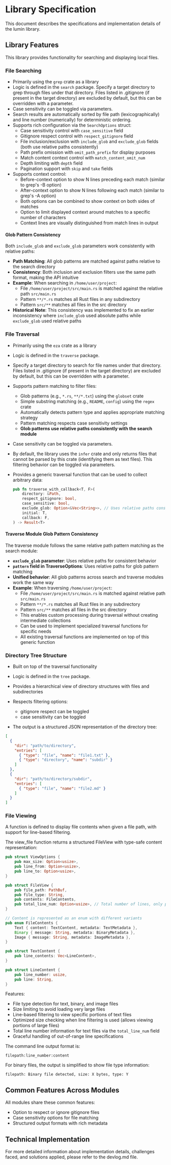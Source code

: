 # Library Specification

This document describes the specifications and implementation details of the lumin library.

## Library Features

This library provides functionality for searching and displaying local files.

### File Searching

- Primarily using the `grep` crate as a library
- Logic is defined in the `search` package.
  Specify a target directory to grep through files under that directory.
  Files listed in .gitignore (if present in the target directory) are excluded by default, but this can be overridden with a parameter.
- Case sensitivity can be toggled via parameters.
- Search results are automatically sorted by file path (lexicographically) and line number (numerically) for deterministic ordering.
- Supports rich configuration via the `SearchOptions` struct:
  - Case sensitivity control with `case_sensitive` field
  - Gitignore respect control with `respect_gitignore` field
  - File inclusion/exclusion with `include_glob` and `exclude_glob` fields (both use relative paths consistently)
  - Path prefix omission with `omit_path_prefix` for display purposes
  - Match content context control with `match_content_omit_num`
  - Depth limiting with `depth` field
  - Pagination support with `skip` and `take` fields
- Supports context control:
  - Before-context option to show N lines preceding each match (similar to grep's -B option)
  - After-context option to show N lines following each match (similar to grep's -A option)
  - Both options can be combined to show context on both sides of matches
  - Option to limit displayed context around matches to a specific number of characters
  - Context lines are visually distinguished from match lines in output

#### Glob Pattern Consistency

Both `include_glob` and `exclude_glob` parameters work consistently with relative paths:

- **Path Matching**: All glob patterns are matched against paths relative to the search directory
- **Consistency**: Both inclusion and exclusion filters use the same path format, making the API intuitive
- **Example**: When searching in `/home/user/project`:
  - File `/home/user/project/src/main.rs` is matched against the relative path `src/main.rs`
  - Pattern `**/*.rs` matches all Rust files in any subdirectory
  - Pattern `src/**` matches all files in the src directory
- **Historical Note**: This consistency was implemented to fix an earlier inconsistency where `include_glob` used absolute paths while `exclude_glob` used relative paths

### File Traversal

- Primarily using the `eza` crate as a library
- Logic is defined in the `traverse` package.

- Specify a target directory to search for file names under that directory.
  Files listed in .gitignore (if present in the target directory) are excluded by default, but this can be overridden with a parameter.

- Supports pattern matching to filter files:
  - Glob patterns (e.g., `*.rs`, `**/*.txt`) using the `globset` crate
  - Simple substring matching (e.g., `README`, `config`) using the `regex` crate
  - Automatically detects pattern type and applies appropriate matching strategy
  - Pattern matching respects case sensitivity settings
  - **Glob patterns use relative paths consistently with the search module**

- Case sensitivity can be toggled via parameters.

- By default, the library uses the `infer` crate and only returns files that cannot be parsed by this crate (identifying them as text files). This filtering behavior can be toggled via parameters.

- Provides a generic traversal function that can be used to collect arbitrary data:
  ```rust
  pub fn traverse_with_callback<T, F>(
      directory: &Path,
      respect_gitignore: bool,
      case_sensitive: bool,
      exclude_glob: Option<&Vec<String>>, // Uses relative paths consistently
      initial: T,
      callback: F,
  ) -> Result<T>
  ```

#### Traverse Module Glob Pattern Consistency

The traverse module follows the same relative path pattern matching as the search module:

- **`exclude_glob` parameter**: Uses relative paths for consistent behavior
- **`pattern` field in TraverseOptions**: Uses relative paths for glob pattern matching
- **Unified behavior**: All glob patterns across search and traverse modules work the same way
- **Example**: When traversing `/home/user/project`:
  - File `/home/user/project/src/main.rs` is matched against relative path `src/main.rs`
  - Pattern `**/*.rs` matches all Rust files in any subdirectory
  - Pattern `src/**` matches all files in the src directory
  - This enables custom processing during traversal without creating intermediate collections
  - Can be used to implement specialized traversal functions for specific needs
  - All existing traversal functions are implemented on top of this generic function

### Directory Tree Structure

- Built on top of the traversal functionality
- Logic is defined in the `tree` package.

- Provides a hierarchical view of directory structures with files and subdirectories
- Respects filtering options:
  - gitignore respect can be toggled
  - case sensitivity can be toggled

- The output is a structured JSON representation of the directory tree:

```json
[
  {
    "dir": "path/to/directory",
    "entries": [
      { "type": "file", "name": "file1.txt" },
      { "type": "directory", "name": "subdir" }
    ]
  },
  {
    "dir": "path/to/directory/subdir",
    "entries": [
      { "type": "file", "name": "file2.md" }
    ]
  }
]
```

### File Viewing

A function is defined to display file contents when given a file path, with support for line-based filtering.

The view_file function returns a structured FileView with type-safe content representation:

```rust
pub struct ViewOptions {
    pub max_size: Option<usize>,
    pub line_from: Option<usize>,
    pub line_to: Option<usize>,
}

pub struct FileView {
    pub file_path: PathBuf,
    pub file_type: String,
    pub contents: FileContents,
    pub total_line_num: Option<usize>, // Total number of lines, only present for text files
}

// Content is represented as an enum with different variants
pub enum FileContents {
    Text { content: TextContent, metadata: TextMetadata },
    Binary { message: String, metadata: BinaryMetadata },
    Image { message: String, metadata: ImageMetadata },
}

pub struct TextContent {
    pub line_contents: Vec<LineContent>,
}

pub struct LineContent {
    pub line_number: usize,
    pub line: String,
}
```

Features:
- File type detection for text, binary, and image files
- Size limiting to avoid loading very large files
- Line-based filtering to view specific portions of text files
- Optimized size checking when line filtering is used (allows viewing portions of large files)
- Total line number information for text files via the `total_line_num` field
- Graceful handling of out-of-range line specifications

The command line output format is:
```
filepath:line_number:content
```

For binary files, the output is simplified to show file type information:
```
filepath: Binary file detected, size: X bytes, type: Y
```

## Common Features Across Modules

All modules share these common features:

- Option to respect or ignore gitignore files
- Case sensitivity options for file matching
- Structured output formats with rich metadata

## Technical Implementation

For more detailed information about implementation details, challenges faced, and solutions applied, please refer to the devlog.md file.